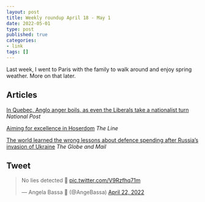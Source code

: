 ```yaml
---
layout: post
title: Weekly roundup April 18 - May 1
date: 2022-05-01
type: post
published: true
categories:
- link
tags: []
---
```


Last week, I went to Paris with the family to walk around and enjoy spring weather. More on that later.

## Articles

[In Quebec, Anglo anger boils, as even the Liberals take a nationalist turn](https://nationalpost.com/opinion/andre-pratte-in-quebec-anglo-anger-boils-as-even-the-liberals-take-a-nationalist-turn "André Pratte: In Quebec, Anglo anger boils, as even the Liberals take a nationalist turn") *National Post*

[Aiming for excellence in Hoserdom](https://theline.substack.com/p/matt-gurney-aiming-for-excellence?s=r "Matt Gurney: Aiming for excellence in Hoserdom") *The Line*

[The world learned the wrong lessons about defence spending after Russia’s invasion of Ukraine](https://www.theglobeandmail.com/opinion/article-the-world-learned-the-wrong-lessons-about-defence-spending-after/ "The world learned the wrong lessons about defence spending after Russia’s invasion of Ukraine. By Doug Saunders") *The Globe and Mail*

## Tweet

<blockquote class="twitter-tweet" data-dnt="true"><p lang="en" dir="ltr">No lies detected 🥸 <a href="https://t.co/V9Rzfhq71m">pic.twitter.com/V9Rzfhq71m</a></p>&mdash; Angela Bassa 🌻 (@AngeBassa) <a href="https://twitter.com/AngeBassa/status/1517609219150725121?ref_src=twsrc%5Etfw">April 22, 2022</a></blockquote> <script async src="https://platform.twitter.com/widgets.js" charset="utf-8"></script>

